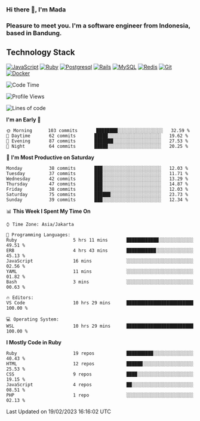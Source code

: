 ### Hi there 👋, I'm Mada
### Pleasure to meet you. I'm a software engineer from Indonesia, based in Bandung.

## Technology Stack

[![JavaScript](https://img.shields.io/badge/-JavaScript-%23F7DF1C?style=flat-square&logo=javascript&logoColor=000000&labelColor=%23F7DF1C&color=%23FFCE5A)](https://www.javascript.com/)
[![Ruby](https://img.shields.io/badge/Ruby-CC342D?style=flat-square&logo=ruby&logoColor=white)](https://www.ruby-lang.org/en/)
[![Postgresql](https://img.shields.io/badge/PostgreSQL-316192?style=flat-square&logo=postgresql&logoColor=ffffff)](https://www.postgresql.org/)
[![Rails](https://img.shields.io/badge/Ruby_on_Rails-CC0000?style=flat-square&logo=ruby-on-rails&logoColor=white)](https://rubyonrails.org/)
[![MySQL](https://img.shields.io/badge/-MySQL-4479A1?style=flat-square&logo=MySQL&logoColor=ffffff)](https://www.mysql.com/)
[![Redis](https://img.shields.io/badge/-Redis-DC382D?style=flat-square&logo=Redis&logoColor=ffffff)](https://redis.io/)
[![Git](https://img.shields.io/badge/-Git-%23F05032?style=flat-square&logo=git&logoColor=%23ffffff)](https://git-scm.com/)
[![Docker](https://img.shields.io/badge/-Docker-2496ED?style=flat-square&logo=docker&logoColor=ffffff)](https://www.docker.com/)
<!--
**madaarya/madaarya** is a ✨ _special_ ✨ repository because its `README.md` (this file) appears on your GitHub profile.

Here are some ideas to get you started:

- 🔭 I’m currently working on ...
- 🌱 I’m currently learning ...
- 👯 I’m looking to collaborate on ...
- 🤔 I’m looking for help with ...
- 💬 Ask me about ...
- 📫 How to reach me: ...
- 😄 Pronouns: ...
- ⚡ Fun fact: ...
-->
<!--START_SECTION:waka-->
![Code Time](http://img.shields.io/badge/Code%20Time-5%2C201%20hrs%2014%20mins-blue)

![Profile Views](http://img.shields.io/badge/Profile%20Views-0-blue)

![Lines of code](https://img.shields.io/badge/From%20Hello%20World%20I%27ve%20Written-2%20Million%20lines%20of%20code-blue)

**I'm an Early 🐤** 

```text
🌞 Morning      103 commits       ████████░░░░░░░░░░░░░░░░░   32.59 % 
🌆 Daytime       62 commits       █████░░░░░░░░░░░░░░░░░░░░   19.62 % 
🌃 Evening       87 commits       ███████░░░░░░░░░░░░░░░░░░   27.53 % 
🌙 Night         64 commits       █████░░░░░░░░░░░░░░░░░░░░   20.25 % 

```
📅 **I'm Most Productive on Saturday** 

```text
Monday          38 commits       ███░░░░░░░░░░░░░░░░░░░░░░   12.03 % 
Tuesday         37 commits       ███░░░░░░░░░░░░░░░░░░░░░░   11.71 % 
Wednesday       42 commits       ███░░░░░░░░░░░░░░░░░░░░░░   13.29 % 
Thursday        47 commits       ███░░░░░░░░░░░░░░░░░░░░░░   14.87 % 
Friday          38 commits       ███░░░░░░░░░░░░░░░░░░░░░░   12.03 % 
Saturday        75 commits       ██████░░░░░░░░░░░░░░░░░░░   23.73 % 
Sunday          39 commits       ███░░░░░░░░░░░░░░░░░░░░░░   12.34 % 

```


📊 **This Week I Spent My Time On** 

```text
⌚︎ Time Zone: Asia/Jakarta

💬 Programming Languages: 
Ruby                     5 hrs 11 mins       ████████████░░░░░░░░░░░░░   49.51 % 
ERB                      4 hrs 43 mins       ███████████░░░░░░░░░░░░░░   45.13 % 
JavaScript               16 mins             ░░░░░░░░░░░░░░░░░░░░░░░░░   02.56 % 
YAML                     11 mins             ░░░░░░░░░░░░░░░░░░░░░░░░░   01.82 % 
Bash                     3 mins              ░░░░░░░░░░░░░░░░░░░░░░░░░   00.63 % 

🔥 Editors: 
VS Code                  10 hrs 29 mins      █████████████████████████   100.00 % 

💻 Operating System: 
WSL                      10 hrs 29 mins      █████████████████████████   100.00 % 

```

**I Mostly Code in Ruby** 

```text
Ruby                     19 repos            ██████████░░░░░░░░░░░░░░░   40.43 % 
HTML                     12 repos            ██████░░░░░░░░░░░░░░░░░░░   25.53 % 
CSS                      9 repos             ████░░░░░░░░░░░░░░░░░░░░░   19.15 % 
JavaScript               4 repos             ██░░░░░░░░░░░░░░░░░░░░░░░   08.51 % 
PHP                      1 repo              ░░░░░░░░░░░░░░░░░░░░░░░░░   02.13 % 

```



 Last Updated on 19/02/2023 16:16:02 UTC
<!--END_SECTION:waka-->
